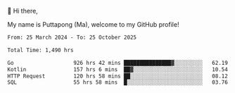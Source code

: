 👋 Hi there,

My name is Puttapong (Ma), welcome to my GitHub profile!

<!--START_SECTION:waka-->

```txt
From: 25 March 2024 - To: 25 October 2025

Total Time: 1,490 hrs

Go                   926 hrs 42 mins ███████████████▓░░░░░░░░░   62.19 %
Kotlin               157 hrs 6 mins  ██▓░░░░░░░░░░░░░░░░░░░░░░   10.54 %
HTTP Request         120 hrs 58 mins ██░░░░░░░░░░░░░░░░░░░░░░░   08.12 %
SQL                  55 hrs 58 mins  █░░░░░░░░░░░░░░░░░░░░░░░░   03.76 %
```

<!--END_SECTION:waka-->
